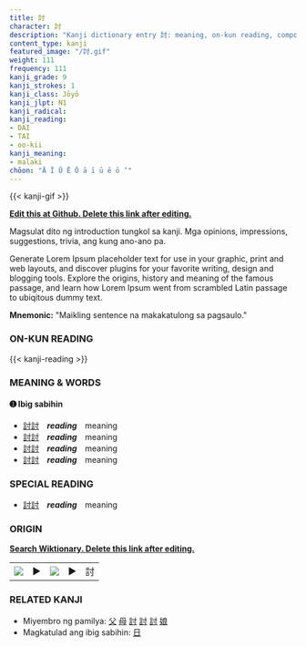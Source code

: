 ```yaml
---
title: 討
character: 討
description: "Kanji dictionary entry 討: meaning, on-kun reading, compounds, origin, related kanji"
content_type: kanji
featured_image: "/討.gif"
weight: 111
frequency: 111
kanji_grade: 9
kanji_strokes: 1
kanji_class: Jōyō
kanji_jlpt: N1
kanji_radical: 
kanji_reading: 
- DAI
- TAI
- oo-kii
kanji_meaning:
- malaki
chōon: "Ā Ī Ū Ē Ō ā ī ū ē ō ’"
---
```

[//]: # (Don't edit the line below. Kanji animated GIF code is automatically generated.)
{{< kanji-gif >}}

[//]: # (Edit below this line.)

**[Edit this at Github. Delete this link after editing.](https://github.com/tim0g/tim/tree/main/content/kanji/討/index.md)**

Magsulat dito ng introduction tungkol sa kanji. Mga opinions, impressions, suggestions, trivia, ang kung ano-ano pa.

Generate Lorem Ipsum placeholder text for use in your graphic, print and web layouts, and discover plugins for your favorite writing, design and blogging tools. Explore the origins, history and meaning of the famous passage, and learn how Lorem Ipsum went from scrambled Latin passage to ubiqitous dummy text.
 
**Mnemonic:** "Maikling sentence na makakatulong sa pagsaulo."

### ON-KUN READING

[//]: # (Don't edit the line below. ON-KUN READING code is automatically generated.)
{{< kanji-reading >}}

### MEANING & WORDS

#### ➊ **Ibig sabihin**
  - [討](../討)[討](../討)　***reading***　meaning
  - [討](../討)[討](../討)　***reading***　meaning
  - [討](../討)[討](../討)　***reading***　meaning
  - [討](../討)[討](../討)　***reading***　meaning

### SPECIAL READING
  - [討](../討)[討](../討)　***reading***　meaning

### ORIGIN

**[Search Wiktionary. Delete this link after editing.](https://wiktionary.org/wiki/討)**
<table class="kanji-table"><tr><td>
<img src="60px-討-bronze.svg.png">
</td><td>▶</td><td>
<img src="60px-討-oracle.svg.png">
</td><td>▶</td>
<td class="kanji-origin">討</td>
</tr></table>

### RELATED KANJI
- Miyembro ng pamilya: [父](../父) [母](../母) [討](../討) [討](../討) [討](../討) [娘](../娘)
- Magkatulad ang ibig sabihin: [日](../日)
